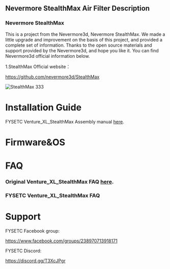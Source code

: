 ## Nevermore StealthMax Air Filter Description

### Nevermore StealthMax

This is a project from the Nevermore3d, Nevermore StealthMax. We made a little upgrade and improvement on the basis of this project, and provided a complete set of information. Thanks to the open source materials and support provided by the Nevermore3d, and hope you like it. You can find Nevermore3d official information below. 

1.StealthMax Official website： 

https://github.com/nevermore3d/StealthMax

![StealthMax 333](https://github.com/user-attachments/assets/fa79c61c-56f2-402e-9611-b9575fbd799f)


# Installation Guide

FYSETC Venture_XL_StealthMax Assembly manual [here]([FYSETC/Venture_XL](https://github.com/FYSETC/Venture_XL/tree/main) ).




# Firmware&OS

# FAQ

### Original Venture_XL_StealthMax FAQ [here]((https://github.com/nevermore3d/StealthMax/tree/main/STLs) ).

### FYSETC Venture_XL_StealthMax FAQ



# Support

FYSETC Facebook group:

<https://www.facebook.com/groups/238970713918171>

FYSETC Discord:

<https://discord.gg/T3XcJPgr>
